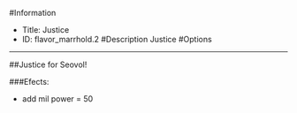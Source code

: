#Information
 - Title: Justice
 - ID: flavor_marrhold.2
#Description
Justice
#Options

___
##Justice for Seovol!

###Efects:<ul><li>add mil power = 50</li></ul>
